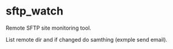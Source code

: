 # sftp_watch
Remote SFTP site monitoring tool.

List remote dir and if changed do samthing (exmple send email).

